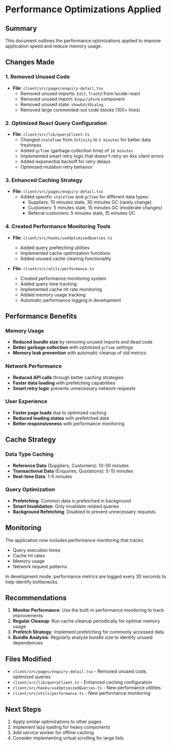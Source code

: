 # Performance Optimizations Applied

## Summary
This document outlines the performance optimizations applied to improve application speed and reduce memory usage.

## Changes Made

### 1. Removed Unused Code
- **File**: `client/src/pages/enquiry-detail.tsx`
  - Removed unused imports: `Edit`, `Trash2` from lucide-react
  - Removed unused import: `EnquiryForm` component
  - Removed unused state: `showEditDialog`
  - Removed large commented-out code blocks (100+ lines)

### 2. Optimized React Query Configuration
- **File**: `client/src/lib/queryClient.ts`
  - Changed `staleTime` from `Infinity` to `5 minutes` for better data freshness
  - Added `gcTime` (garbage collection time) of `10 minutes`
  - Implemented smart retry logic that doesn't retry on 4xx client errors
  - Added exponential backoff for retry delays
  - Optimized mutation retry behavior

### 3. Enhanced Caching Strategy
- **File**: `client/src/pages/enquiry-detail.tsx`
  - Added specific `staleTime` and `gcTime` for different data types:
    - Suppliers: 10 minutes stale, 30 minutes GC (rarely change)
    - Customers: 5 minutes stale, 15 minutes GC (moderate changes)
    - Referral customers: 5 minutes stale, 15 minutes GC

### 4. Created Performance Monitoring Tools
- **File**: `client/src/hooks/useOptimizedQueries.ts`
  - Added query prefetching utilities
  - Implemented cache optimization functions
  - Added unused cache clearing functionality

- **File**: `client/src/utils/performance.ts`
  - Created performance monitoring system
  - Added query time tracking
  - Implemented cache hit rate monitoring
  - Added memory usage tracking
  - Automatic performance logging in development

## Performance Benefits

### Memory Usage
- **Reduced bundle size** by removing unused imports and dead code
- **Better garbage collection** with optimized `gcTime` settings
- **Memory leak prevention** with automatic cleanup of old metrics

### Network Performance
- **Reduced API calls** through better caching strategies
- **Faster data loading** with prefetching capabilities
- **Smart retry logic** prevents unnecessary network requests

### User Experience
- **Faster page loads** due to optimized caching
- **Reduced loading states** with prefetched data
- **Better responsiveness** with performance monitoring

## Cache Strategy

### Data Type Caching
- **Reference Data** (Suppliers, Customers): 10-30 minutes
- **Transactional Data** (Enquiries, Quotations): 5-15 minutes
- **Real-time Data**: 1-5 minutes

### Query Optimization
- **Prefetching**: Common data is prefetched in background
- **Smart Invalidation**: Only invalidate related queries
- **Background Refetching**: Disabled to prevent unnecessary requests

## Monitoring

The application now includes performance monitoring that tracks:
- Query execution times
- Cache hit rates
- Memory usage
- Network request patterns

In development mode, performance metrics are logged every 30 seconds to help identify bottlenecks.

## Recommendations

1. **Monitor Performance**: Use the built-in performance monitoring to track improvements
2. **Regular Cleanup**: Run cache cleanup periodically for optimal memory usage
3. **Prefetch Strategy**: Implement prefetching for commonly accessed data
4. **Bundle Analysis**: Regularly analyze bundle size to identify unused dependencies

## Files Modified

- `client/src/pages/enquiry-detail.tsx` - Removed unused code, optimized queries
- `client/src/lib/queryClient.ts` - Enhanced caching configuration
- `client/src/hooks/useOptimizedQueries.ts` - New performance utilities
- `client/src/utils/performance.ts` - New performance monitoring

## Next Steps

1. Apply similar optimizations to other pages
2. Implement lazy loading for heavy components
3. Add service worker for offline caching
4. Consider implementing virtual scrolling for large lists
